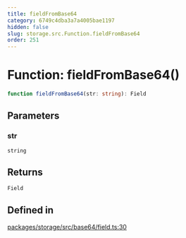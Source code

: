 ```yaml
---
title: fieldFromBase64
category: 6749c4dba3a7a4005bae1197
hidden: false
slug: storage.src.Function.fieldFromBase64
order: 251
---
```


# Function: fieldFromBase64()

```ts
function fieldFromBase64(str: string): Field
```

## Parameters

### str

`string`

## Returns

`Field`

## Defined in

[packages/storage/src/base64/field.ts:30](https://github.com/zkcloudworker/minatokens-lib/blob/main/packages/storage/src/base64/field.ts#L30)
